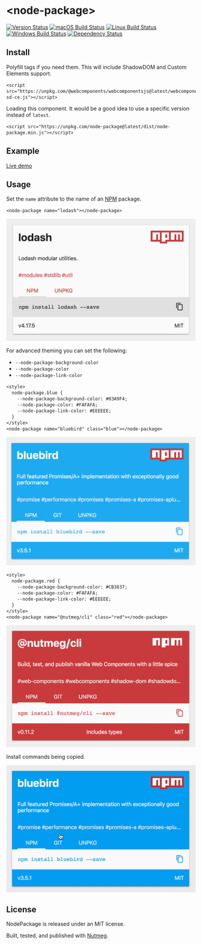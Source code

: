 &lt;node-package&gt;
====
[![Version Status](https://img.shields.io/npm/v/node-package.svg?style=flat&label=version&colorB=4bc524)](https://npmjs.com/package/node-package)
[![macOS Build Status](https://img.shields.io/circleci/project/github/abraham/node-package.svg?style=flat&label=macos)](https://circleci.com/gh/abraham/node-package)
[![Linux Build Status](https://img.shields.io/travis/abraham/node-package.svg?style=flat&label=linux)](https://travis-ci.org/abraham/node-package)
[![Windows Build Status](https://img.shields.io/appveyor/ci/abraham/node-package.svg?style=flat&label=windows)](https://ci.appveyor.com/project/abraham/node-package)
[![Dependency Status](https://david-dm.org/abraham/node-package.svg?style=flat)](https://david-dm.org/abraham/node-package)

Install
----

Polyfill tags if you need them. This will include ShadowDOM and Custom Elements support.

```
<script src="https://unpkg.com/@webcomponents/webcomponentsjs@latest/webcomponents-sd-ce.js"></script>
```

Loading this component. It would be a good idea to use a specific version instead of `latest`.

```
<script src="https://unpkg.com/node-package@latest/dist/node-package.min.js"></script>
```

Example
----

[Live demo](https://codepen.io/abrahamwilliams/pen/eVVJrM)

Usage
----

Set the `name` attribute to the name of an [NPM](https://www.npmjs.com/) package.

```
<node-package name="lodash"></node-package>
```

![Example](/images/default.png)

For advanced theming you can set the following:

- `--node-package-background-color`
- `--node-package-color`
- `--node-package-link-color`

```
<style>
  node-package.blue {
    --node-package-background-color: #03A9F4;
    --node-package-color: #FAFAFA;
    --node-package-link-color: #EEEEEE;
  }
</style>
<node-package name="bluebird" class="blue"></node-package>
```

![Example with blue theme](/images/custom-theme-blue.png)

```
<style>
  node-package.red {
    --node-package-background-color: #CB3837;
    --node-package-color: #FAFAFA;
    --node-package-link-color: #EEEEEE;
  }
</style>
<node-package name="@nutmeg/cli" class="red"></node-package>
```

![Example with red theme](/images/custom-theme-red.png)

Install commands being copied.

![Example of copying install command](/images/copy-install.gif)

License
----

NodePackage is released under an MIT license.

Built, tested, and published with [Nutmeg](https://nutmeg.tools).
